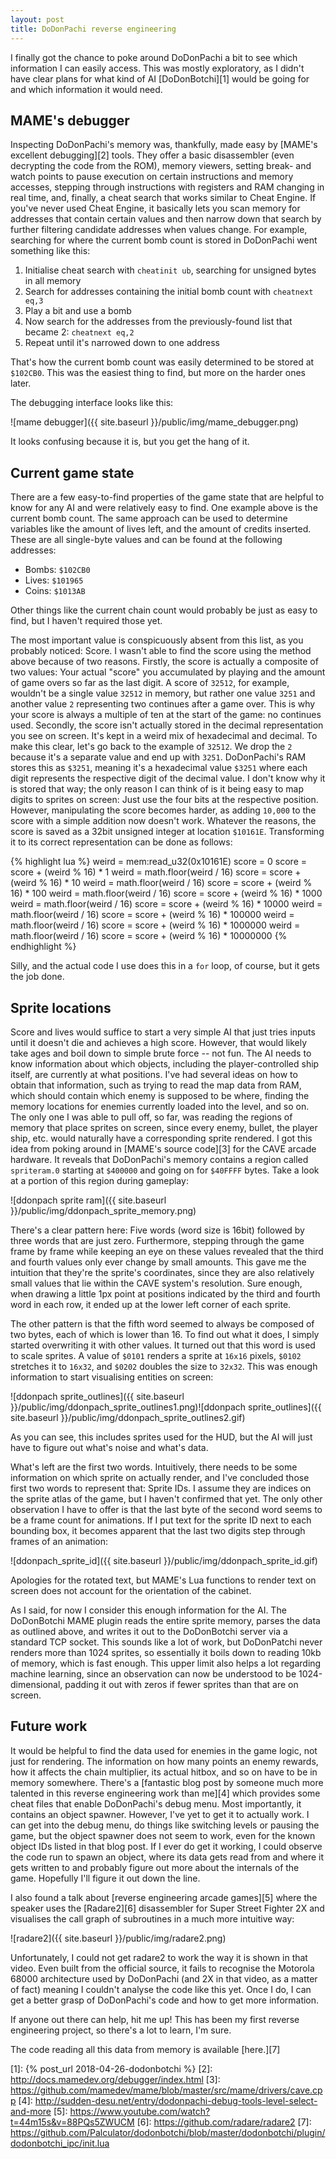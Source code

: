 ```yaml
---
layout: post
title: DoDonPachi reverse engineering
---
```


I finally got the chance to poke around DoDonPachi a bit to see which
information I can easily access. This was mostly exploratory, as I didn't have
clear plans for what kind of AI [DoDonBotchi][1] would be going for and which
information it would need.

## MAME's debugger

Inspecting DoDonPachi's memory was, thankfully, made easy by [MAME's excellent
debugging][2] tools. They offer a basic disassembler (even decrypting the code
from the ROM), memory viewers, setting break- and watch points to pause
execution on certain instructions and memory accesses, stepping through
instructions with registers and RAM changing in real time, and, finally, a
cheat search that works similar to Cheat Engine. If you've never used Cheat
Engine, it basically lets you scan memory for addresses that contain certain
values and then narrow down that search by further filtering candidate
addresses when values change. For example, searching for where the current bomb
count is stored in DoDonPachi went something like this:

1. Initialise cheat search with `cheatinit ub`, searching for unsigned bytes in
   all memory
2. Search for addresses containing the initial bomb count with `cheatnext eq,3`
3. Play a bit and use a bomb
4. Now search for the addresses from the previously-found list that became 2:
   `cheatnext eq,2`
5. Repeat until it's narrowed down to one address

That's how the current bomb count was easily determined to be stored at
`$102CB0`. This was the easiest thing to find, but more on the harder ones
later.

The debugging interface looks like this:

![mame debugger]({{ site.baseurl }}/public/img/mame_debugger.png)

It looks confusing because it is, but you get the hang of it.

## Current game state

There are a few easy-to-find properties of the game state that are helpful to
know for any AI and were relatively easy to find. One example above is the
current bomb count. The same approach can be used to determine variables like
the amount of lives left, and the amount of credits inserted. These are all
single-byte values and can be found at the following addresses:

* Bombs: `$102CB0`
* Lives: `$101965`
* Coins: `$1013AB`

Other things like the current chain count would probably be just as easy to
find, but I haven't required those yet.

The most important value is conspicuously absent from this list, as you
probably noticed: Score. I wasn't able to find the score using the method above
because of two reasons. Firstly, the score is actually a composite of two
values: Your actual "score" you accumulated by playing and the amount of game
overs so far as the last digit. A score of `32512`, for example, wouldn't be a
single value `32512` in memory, but rather one value `3251` and another value
`2` representing two continues after a game over. This is why your score is
always a multiple of ten at the start of the game: no continues used. Secondly,
the score isn't actually stored in the decimal representation you see on
screen. It's kept in a weird mix of hexadecimal and decimal. To make this
clear, let's go back to the example of `32512`. We drop the `2` because it's a
separate value and end up with `3251`. DoDonPachi's RAM stores this as `$3251`,
meaning it's a hexadecimal value `$3251` where each digit represents the
respective digit of the decimal value. I don't know why it is stored that way;
the only reason I can think of is it being easy to map digits to sprites on
screen: Just use the four bits at the respective position. However,
manipulating the score becomes harder, as adding `10,000` to the score with a
simple addition now doesn't work. Whatever the reasons, the score is saved as a
32bit unsigned integer at location `$10161E`. Transforming it to its correct
representation can be done as follows:

{% highlight lua %}
weird = mem:read_u32(0x10161E)
score = 0
score = score + (weird % 16) * 1
weird = math.floor(weird / 16)
score = score + (weird % 16) * 10
weird = math.floor(weird / 16)
score = score + (weird % 16) * 100
weird = math.floor(weird / 16)
score = score + (weird % 16) * 1000
weird = math.floor(weird / 16)
score = score + (weird % 16) * 10000
weird = math.floor(weird / 16)
score = score + (weird % 16) * 100000
weird = math.floor(weird / 16)
score = score + (weird % 16) * 1000000
weird = math.floor(weird / 16)
score = score + (weird % 16) * 10000000
{% endhighlight %}

Silly, and the actual code I use does this in a `for` loop, of course, but it
gets the job done.

## Sprite locations

Score and lives would suffice to start a very simple AI that just tries inputs
until it doesn't die and achieves a high score. However, that would likely take
ages and boil down to simple brute force -- not fun. The AI needs to know
information about which objects, including the player-controlled ship itself,
are currently at what positions. I've had several ideas on how to obtain that
information, such as trying to read the map data from RAM, which should contain
which enemy is supposed to be where, finding the memory locations for enemies
currently loaded into the level, and so on. The only one I was able to pull
off, so far, was reading the regions of memory that place sprites on screen,
since every enemy, bullet, the player ship, etc. would naturally have a
corresponding sprite rendered. I got this idea from poking around in [MAME's
source code][3] for the CAVE arcade hardware. It reveals that DoDonPachi's
memory contains a region called `spriteram.0` starting at `$400000` and going
on for `$40FFFF` bytes. Take a look at a portion of this region during gameplay:

![ddonpach sprite ram]({{ site.baseurl }}/public/img/ddonpach_sprite_memory.png)

There's a clear pattern here: Five words (word size is 16bit) followed by three
words that are just zero. Furthermore, stepping through the game frame by frame
while keeping an eye on these values revealed that the third and fourth values
only ever change by small amounts. This gave me the intuition that they're the
sprite's coordinates, since they are also relatively small values that lie
within the CAVE system's resolution. Sure enough, when drawing a little 1px
point at positions indicated by the third and fourth word in each row, it ended
up at the lower left corner of each sprite.

The other pattern is that the fifth word seemed to always be composed of two
bytes, each of which is lower than 16. To find out what it does, I simply
started overwriting it with other values. It turned out that this word is used
to scale sprites. A value of `$0101` renders a sprite at `16x16` pixels,
`$0102` stretches it to `16x32`, and `$0202` doubles the size to `32x32`. This
was enough information to start visualising entities on screen:

![ddonpach sprite_outlines]({{ site.baseurl }}/public/img/ddonpach_sprite_outlines1.png)![ddonpach sprite_outlines]({{ site.baseurl }}/public/img/ddonpach_sprite_outlines2.gif)

As you can see, this includes sprites used for the HUD, but the AI will just
have to figure out what's noise and what's data.

What's left are the first two words. Intuitively, there needs to be some
information on which sprite on actually render, and I've concluded those first
two words to represent that: Sprite IDs. I assume they are indices on the
sprite atlas of the game, but I haven't confirmed that yet. The only other
observation I have to offer is that the last byte of the second word seems to
be a frame count for animations. If I put text for the sprite ID next to each
bounding box, it becomes apparent that the last two digits step through frames
of an animation:

![ddonpach_sprite_id]({{ site.baseurl }}/public/img/ddonpach_sprite_id.gif)

Apologies for the rotated text, but MAME's Lua functions to render text on
screen does not account for the orientation of the cabinet.

As I said, for now I consider this enough information for the AI. The
DoDonBotchi MAME plugin reads the entire sprite memory, parses the data as
outlined above, and writes it out to the DoDonBotchi server via a standard TCP
socket. This sounds like a lot of work, but DoDonPatchi never renders more than
1024 sprites, so essentially it boils down to reading 10kb of memory, which is
fast enough. This upper limit also helps a lot regarding machine learning,
since an observation can now be understood to be 1024-dimensional, padding it
out with zeros if fewer sprites than that are on screen.

## Future work

It would be helpful to find the data used for enemies in the game logic, not
just for rendering. The information on how many points an enemy rewards, how it
affects the chain multiplier, its actual hitbox, and so on have to be in memory
somewhere. There's a [fantastic blog post by someone much more talented in this
reverse engineering work than me][4] which provides some cheat files that
enable DoDonPachi's debug menu. Most importantly, it contains an object
spawner. However, I've yet to get it to actually work. I can get into the debug
menu, do things like switching levels or pausing the game, but the object
spawner does not seem to work, even for the known object IDs listed in that
blog post. If I ever do get it working, I could observe the code run to spawn
an object, where its data gets read from and where it gets written to and
probably figure out more about the internals of the game. Hopefully I'll figure
it out down the line.

I also found a talk about [reverse engineering arcade games][5] where the
speaker uses the [Radare2][6] disassembler for Super Street Fighter 2X and
visualises the call graph of subroutines in a much more intuitive way:

![radare2]({{ site.baseurl }}/public/img/radare2.png)

Unfortunately, I could not get radare2 to work the way it is shown in that
video. Even built from the official source, it fails to recognise the Motorola
68000 architecture used by DoDonPachi (and 2X in that video, as a matter of
fact) meaning I couldn't analyse the code like this yet. Once I do, I can get a
better grasp of DoDonPachi's code and how to get more information.

If anyone out there can help, hit me up! This has been my first reverse
engineering project, so there's a lot to learn, I'm sure.

The code reading all this data from memory is available [here.][7]


[1]: {% post_url 2018-04-26-dodonbotchi %}
[2]: http://docs.mamedev.org/debugger/index.html
[3]: https://github.com/mamedev/mame/blob/master/src/mame/drivers/cave.cpp
[4]: http://sudden-desu.net/entry/dodonpachi-debug-tools-level-select-and-more
[5]: https://www.youtube.com/watch?t=44m15s&v=88PQs5ZWUCM
[6]: https://github.com/radare/radare2
[7]: https://github.com/Palculator/dodonbotchi/blob/master/dodonbotchi/plugin/dodonbotchi_ipc/init.lua

